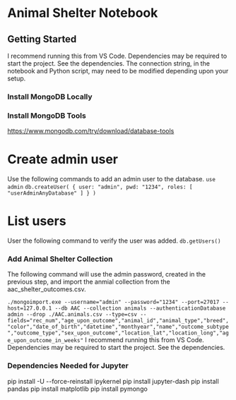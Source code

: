# Animal Shelter Notebook

## Getting Started
I recommend running this from VS Code. Dependencies may be required to start the project. See the dependencies. The connection string, in the notebook and Python script, may need to be modified depending upon your setup.

### Install MongoDB Locally

### Install MongoDB Tools
https://www.mongodb.com/try/download/database-tools

# Create admin user
Use the following commands to add an admin user to the database.
`use admin`
`db.createUser( { user: "admin", pwd: "1234", roles: [ "userAdminAnyDatabase" ] } )`

# List users
User the following command to verify the user was added.
`db.getUsers()`

### Add Animal Shelter Collection
The following command will use the admin password, created in the previous step, and import the anmial collection from the aac_shelter_outcomes.csv.

`./mongoimport.exe --username="admin" --password="1234" --port=27017 --host=127.0.0.1 --db AAC --collection animals --authenticationDatabase admin --drop ./AAC.animals.csv --type=csv --fields="rec_num","age_upon_outcome","animal_id","animal_type","breed","color","date_of_birth","datetime","monthyear","name","outcome_subtype","outcome_type","sex_upon_outcome","location_lat","location_long","age_upon_outcome_in_weeks"`
I recommend running this from VS Code. Dependencies may be required to start the project. See the dependencies.

### Dependencies Needed for Jupyter

pip install -U --force-reinstall ipykernel
pip install jupyter-dash
pip install pandas
pip install matplotlib
pip install pymongo